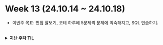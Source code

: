 # Week 13 (24.10.14 ~ 24.10.18)
- 이번주 목표: 면접 잘보기, 코테 하루에 5문제씩 문제에 익숙해지고, SQL 연습하기.

<br>

<details markdown="1">
  <summary><b>지난 주차 TIL</b></summary>

# Week 12 (24.10.07 ~ 24.10.11)
- 총평: 자소서로 인해 한주가 후딱 지나갔다. 다음주에는 면접과 코테가 있다. 준비 열심히 해야겠다!

# Week 11 (24.09.30 ~ 24.10.04)

## 월요일
- 학습내용: 신세계 채용 설명회, 알고리즘 1문제
- 느낀점 : 요즘 자소서 쓰느라 til을 신경쓰지 못했다. 앞으로 신경써야겠다.

## 화요일 :
- 학습내용: 알고리즘 복습 (그래프이론 위주)
- 느낀점: 코테를 대비해 알고리즘을 대비했다. 아무래도 모빌리티니까, 그래프 관련, 노드 관련 나올거 같아서 노드 위주로 연습했다.

## 수요일:
- 학습내용: 리액트 상태관리 복습
- 느낌점 : 이번주 코테 1문제로 리액트가 나온다. 아마 다른 프레임워크에 비해 리액트가 장점인것이 나올것같다. 카카오택시 같은경우 상태관리가 중요하니 상태관리를 살짝 예상해본다. 체력이 많이 떨어졌다. 체력을 길러야하며 , 쌀쌀해진 날씨에 몸관리를 잘해야겠다.


# Week 8 (24.09.09 ~ 24.09.13)

## 월요일
- 학습내용: 삼성화재 자소서 작성 및 기업 조사
- 느낀 점: 원서가 쏟아진다. 개인 공부할 시간이 부족하지만 원서에 집중을 해야겠다. 그리고 체력을 늘리면서 수면패턴을 찾아야겠다. 날이 더워서 그런지 잠을 잘 못자는거 같다.

## 화요일
- 학습내용: 삼성화재 자소서 작성 및 알고리즘
- 느낀점: 산업군을 조사하고 나의 전공을 조사한다음 결합시키는 과정이 매우 힘들었다... 머리가아프다..

## 수요일:
- 학습내용: 삼성화재 제출 완료 및 cs스터디
- 느낀점: cs스터디에서 웹페이지 로드과정을 발표했다. 처음 코딩을 했을땐 모든 용어가 낯설었으며 이해가 되지 않았으나, 지금은 완전히 이해가 되었다. 조금씩 늘었다보다 더 열심히 해야겠다.

## 목요일: 두통이 와서 휴식


## 금요일: 두통으로 인한 휴식


# Week 7 (24.09.02 ~ 24.09.08)

## 월요일
- 학습 내용: 알고리즘 1문제, 취업공고 정리
  - 
- 느낀 점: 두통이슈로, 알고리즘 1문제 밖에 못풀었다. 오늘도 취업공고가 많이 쏟아졌다. 특히 추석주에 많은 기업 마감이다. 시간분배를 잘해서 최대한 많은 기업에 지원해봐야겠다.
  - 

## 화요일 - 금요일 (근육 긴장으로 인한 두통이슈로 제대로 참여불가)

### 이번 주 총평:
- 건강관리를 못해서 이번주 잘 지내지 못했다. 몸도 회복했으며 다음주부터는 잘 참여 해야겠다. 특히 하반기 공채시즌이라 허겁지겁 기업에 지원하는 일은 없어야겠다.


# Week 6 (24.08.26 ~ 24.08.30)

## 이번주 목표: 알고 5문제, cs스터디 준비, 원서 3개 쓰기(수협은행, 국민건강보험공단, 우리은행)

## 월요일
- 학습 내용: 알고리즘( 다익스트라, 프림)
- 느낀 점: 하반기 채용이 쏟아지기 시작하면서, 선택과 집중이 힘들어 졌다. 이것도 쓰고싶고 저것도 쓰고 싶고 직무를 하나 확실히 정해야하는데 팔랑귀가 된것같다. 여기저기 애매하게 걸치니 스펙도 애매한거 같고 포트폴리오도 애매한거 같아서, 신경을 쓰다가 하루가 지나갔다. 내일부터 선택과 집중을 해야한다.

## 화요일
- 학습 내용: 알고리즘 (CCW), 수협은행 원서접수
- 느낀 점: 원서 접수 하느라 하루를 거의 다썻다. 스위프트까지 공부하려 햇는데, 예상치 못한 프린트가 시간을 많이 잡아 먹었다. 이걸로 오늘 운동은 다한거 같다. 내일은 우리은행 원서를 접수해야 하며, 자기소개서를 완성해야한다.

## 수요일
- 학습내용: 알고리즘 (동전2), 우리은행 자소서 틀짜기
- 느낀점: 알고리즘이 한번 잘 못 생각에 빠지면 빠져 나올줄 알아야하는데 그러지 못한거 같다. 경계가 필요하다. 

## 목요일:
- 학습내용: cs 스터디, 우리은행 접수
- 느낀점: 컴퓨터 구조에 대해 발표했다. 개발자란 모름지기 컴퓨터 구조에 대해 알아야한다는 것을 알았다. 결국 소프트웨어와 하드웨어간의 상호작용이기 떄문이다. 그리고 앱을 만들기 때문에 하드웨어에 대해 많이 깊이는 아니여도 전반적인 것을 알 필요가 있음을 느꼈다.

## 금요일:
- 학습내용: 알고리즘(bfs)
- 느낌점: 오랜만에 bfs 를 풀었다. 무슨 개념인지 알아서 금방 풀었다. 역시 알고리즘 자체를 알아야한다. 코드를 말고.  오늘 9월 공채를 달력에 추가 했는데 8개나 추가 됐다. 9월은 자소서 쓰느라 바쁠듯하다. 시간관리를 더 철저히 해야겠다. 그리고 체력이 너무 떨어졌다. 오늘부터 러닝을 해서 체력을 길러서 하반기를 버틸 수 있게 해야겠다.

## 이번주 총평
-  원서접수 2개를 하고, 알고를 5문제 풀었고, cs를 학습했지만, 스위프트 학습을 못했다. 다음주부터 더 철저하게 시간 분배를 하고 중간중간 쉬는 시간을 껴서 효율을 높혀야 겠다. 그리고 원서접수 할때 쓰는 기본정보를 노션에 따로 적어놔서 접수할 때마다 찾는 시간을 줄여야겠다. 

# Week 5 (24.08.19 ~ 24.08.23)

## 이번주 목표: 알고 5문제, 스위프트 1회독, cs 네트워크 정복, c++도 시간나면 살펴보기, 자소서 2개 쓰기

## 월요일
- 학습 내용: 알고리즘, 채용공고확인하기
- 느낀 점: 휴가로 리프레쉬후 시작한 월요일이였다. 부족한 알고리즘을 파악해 풀어봤으며, 세세한 디테일 확인이 부족하다는 것을 느꼈다. 이러한 문제점을 해결해야겠다. 하반기가 시작했다. 채용공고를 확인하며 자소서도 미리 써보고 확인하면서 이번 하반기에 꼭 취업을 해야겠다.

## 화요일
- 학습 내용: 알고리즘 1문제.
- 느낀 점: .

## 수요일
- 학습 내용: 알고리즘(정렬,구현문제), SwiftUI (apple 공식 독스 튜토리얼)
- 느낀 점: 정렬을 그동안 너무 .sort() 에만 의존해서 어떻게 정렬이 돌아가는지 잊어버렸다. 그래서 이기회에 버블소트 부터, 병합정렬까지 한번 살펴 보았다. 알고리즘은 코드가 중요한게 아닌 논리가 중요함을 다시한번 깨닫게 되었다. 애플 공식 독스에서 학습을 시작했는데, 영어 + 개발 공부였다. 생각보다 재미가 있었으며 계속해서 열심히 해야겠다. ios 생태계에 대해서 더 공부해야겠다.

## 목요일
- 학습 내용: 알고리즘(피보나치3), SwiftUI(apple 공식 독스 튜토리얼)
- 느낀 점: 피보나치 관련하여 피사노 주기에 대해 학습했다. 피보나치 수를 어떤 수로 나누면 주기가 생긴다는 것이 인상적이였다. N의 범위가 100경이고 100만을 나눈 결과를 출력하라 했을떄 주기가 있을거라 눈치 채긴했지만, 쉽게 풀리진 않았다. // swiftUI에서 상태변화에 대해 학습했다. 리액트, 넥스트등 비슷하지만 swiftUI 프레임워크 특징을 이해해야 했다. 또한 xcode에 대해 익숙해져야해서 아직 갈길이 멀다고 생각한다.
## 금요일
- 학습 내용: 알고리즘 1문제
- 느낀 점: 각종일로 바쁜 하루 였다. 시간관리를 잘해야겠다.

## 이번주 총평
- 스위프트를 공식문서보면서 공부하는데 재미가 있었다. 하지만 만들어진 라이브러리만 쓸뿐 코드 자체를 이해하지를 못한거 같다. ios 특징과 스위프트의 특징위주로 다음부터 공부해야겠다.

# Week 3 (24.08.05 ~ 24.08.09)

## 이번주 목표: 알고 5문제, 스위프트 1회독, cs 디자인패턴 정복, c++도 시간나면 살펴보기, 자소서 2개 쓰기

## 월요일
- 학습 내용: cs-네트워크 , 알고리즘 (2632 - 피자만매 골드2)
- 느낀 점: 모든 알고리즘은 배운 개념의 응용이다. 그리고 수능 수학 4점 문제처럼 2가지 이상의 개념을 섞은 문제, 그리고 그리디를 제외하고 어렵게 생각할 필요는 없음을 느낀 문제였다. 어려운 네트워크를 진입했다. 한번에 공부할때 이해를 잘해야겠다. 내일은 꼭 스위프트도 한다... 더위에 지치면 안된다. 런닝도 다시 시작하고 플래너를 매일매일 써야겠다.

## 화요일
- 학습 내용: cs - 네트워크 , 알고리즘 (1781 - 컵라면 골드 2)
- 느낀 점: 네트워크를 공부했을때 느낀 것은 용어가 어렵다는 것이였다. 패킷, 프로토콜등 직접적으로 이해가 되지 않응 것이 많았다. 용어 정리도 같이 해야겠다. 알고리즘은 그리디를 풀었는데, 역시 그리디는 어렵다.. 좀 더 많은 생각과, 많은 문제를 풀어봐야겠다.

## 수요일
- 학습 내용: 알고리즘 3문제 (12919 - A와 B 2, 2293-동전 고르기, 2668 - 숫자고르기)
- 느낀 점: 오늘은 백준 플레티넘을 찍고 싶어서 알고리즘에 매달렸다. 오늘 알고리즘 벽을 봐서 좋기도 안좋기도한 느낌이였다. 내가 본 벽은 논리는 정확하나 이것을 코드로 옮기는데 사소한 오류를 신경쓰지 못하는 점이였다. 집중력 문제이기도 한듯 하다. 그래도 문제점을 알게 됐으니 고쳐야겠다.

## 목요일
- 학습 내용: 
- 느낀 점: 

## 금요일
- 학습 내용: 
- 느낀 점: 

## 이번주 총평


# Week 2 (24.07.29 ~ 24.08.02)

## 이번주 목표: 알고 5문제, 스위프트 1회독, cs 디자인패턴 정복, c++도 시간나면 살펴보기, 자소서 2개 쓰기

## 월요일
- 학습 내용: 위상정렬, 스위프트 기본
- 느낀 점: 컴파일러 언어로 문제를 풀다보니 확실히 생각할것이 많아진다. 메모리도 생각하고, 자료구조에 대해 더 생각을 하게 된다. 자료구조는 공부할 수 록 어려운거 같다.
- 노력할 점: 잠을 이겨야한다 ...

## 화요일
- 학습 내용: cs - 디자인패턴, 알고리즘 1문제(위상정렬, 백준-2623)
- 느낀 점: cs는 참 어려우면서 아닌거 같기도 하다. 여러개의 디자인 패턴을 봤지만 예시코드가 자바, 자바스크립트로 되어 있어서 이해하기 어려운 감이 있다. 하지만 반복을 하다보면 다 이해할 수 있을 것이다. 알고리즘으로 위상정렬을 공부했는데, 문제를 보고 위상정렬을 써야하는것을 캐치하지는 못했다. 순위매기기 유형에 문제가 나올때, 차수를 매김으로써 문제를 풀어야 한다는 사실을 캐치해야 겠다. 그리고 이제 라이브러리 의존성을 점점 낮추는 코드를 짜려고 노력중이다. 정렬도 직접 구현해서 해보는 습관을 들여야 겠다.

## 수요일
- 학습 내용: cs - 디자인패턴, 알고리즘 1문제(16197, 브루트포스-재귀)
- 느낀 점: 여러개에 패턴을 살펴봤다. 패턴에 정답은 없으며, 자기가 하는 프로젝트마다 여러가지 패턴의 장점을 섞어서 하는게 제일 베스트다. 알고리즘을 오랜만에 브루트포스를 풀어봤는데 머리가 쉽게 복잡해진 느낌이였다. 천천히 하나씩 생각하면 금방 풀리는 문제를 오래 걸려서 풀었다. 이래서 IM인가 ...? 오늘부톨 IOS개발자가 되기로 100퍼 먹었으니 내일부터 아예 딥다이브 할 생각이다.

## 목요일
- 학습 내용: 스위프트 문법, 애플 개발 환경에 대한 공부
- 느낀 점: 스위프트 문법을 봣는데 별 차이 없었다. 언어는 언어이며 기본 원리는 똑같다. 우리나라에 IOS 개발이 적은 이유가 애플 개발 환경에 대해 공부하기 어렵기 때문이라고 들었다. 그래서 더 열심히 공부할 필요가 있다.

## 금요일
- 학습 내용: 알고리즘 1문제
- 느낀 점: 더워서 정신이 없던하루... 카페를 가던지 해야겠다 너무 더우면 

## 이번주 총평
- 더위에 많이 지친 주간 이였다. 체력이 너무 떨어졌음을 느낀다. 러닝으로 체력을 늘리고, cs 공부도 열심히 해야겠다. 이제 선택과 집중을 cs, 알고리즘 ,swift로 해야겠다.

---


# Week 1 (24.07.22 ~ 24.07.26)

## 월요일
- 학습 내용: 하둡 기초, 크루스칼 알고리즘
- 느낀 점: 알고리즘은 매일 하지 않으면 까먹는다. 하둡이 파이썬만 알면 되는줄 알았지만, 내부동작을 이해하려면 자바를 이해해야한다. 자바를 해야하나 고민중이다.

## 화요일
- 학습 내용: 알고 1문제
- 느낀 점: 더워서 집중력이 부족했다.

## 수요일
- 학습 내용: 알고 1문제
- 느낀 점: 요즘따라 정신이 없다.

## 목요일
- 학습 내용: 알고 1문제
- 느낀 점: 자료구조, 그래프이론에대해 더 공부해야한다. 확실히 이부분이 부족하다

## 금요일
- 학습 내용: 알고 1문제, swift 문법 기초
- 느낀 점: ios 개발자로 확정 한 80% 정도 인거 같다.

## 이번주 총평
- 열심히 하려고 마음 먹었으나, 더위 또는 핑계로 이번주를 성실히 잘 지내지 못했다.
- 다음주 부터는 노션 또는 스케줄러를 통해 다음날 스케줄을 미리짜고 그에 맞게 실행하도록 노력해야겠다.
- 이망순 화이팅

</details>